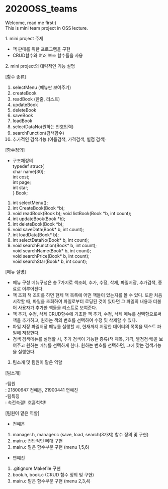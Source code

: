 2020OSS_teams
===

Welcome, read me first:)  
This is mini team project in OSS lecture. 

<dr>1. mini project 주제

- 책 판매를 위한 프로그램을 구현
- CRUD함수와 여러 보조 함수들을 사용

<dr>2. mini project의 대략적인 기능 설명

[함수 종류]
1. selectMenu (메뉴판 보여주기)
2. createBook
3. readBook (한줄, 리스트)
4. updateBook
5. deleteBook
6. saveBook
7. loadBook
8. selectDataNo(원하는 번호입력)
9. searchFunction(검색함수)
10. 추가적인 검색기능.(이름검색, 가격검색, 별점 검색)

[함수정의]
- 구조체정의  
 typedef struct{  
    char name[30];  
    int cost;  
    int page;  
    int star;  
} Book;

1. int selectMenu();
2. int CreateBook(Book *b);
3. void readBook(Book b);
   void listBook(Book *b, int count);
4. int updateBook(Book *b);
5. int deleteBook(Book *b);
6. void saveData(Book* b, int count);
7. int loadData(Book* b);
8. int selectDataNo(Book* b, int count);  
9. void searchFunction(Book* b, int count);  
   void searchName(Book* b, int count);  
   void searchPrice(Book* b, int count);  
   void searchStar(Book* b, int count);  

[메뉴 설명]
- 메뉴 구성
메뉴구성은 총 7가지로 책조회, 추가, 수정, 삭제, 파일저장, 추가검색, 종료로 이루어진다.
- 책 조회
책 조회를 하면 현제 책 목록에 어떤 책들이 있는지를 볼 수 있다.
또한 처음 시작할 때, 파일을 조회하여 파일로부터 로딩된 것이 있다면 그 파일의 내용과 더불어 사용자가 추가한 책들을 리스트로 보여준다.
- 책 추가, 수정, 삭제
CRUD함수에 기초한 책 추가, 수정, 삭제  메뉴를 선택함으로써 책을 추가하고, 원하는 책의 번호를 선택하여 수정 및 삭제할 수 있다.
- 파일 저장 
파일저장 메뉴를 실행할 시, 현재까지 저장한 데이터의 목록을 텍스트 파일에 저장한다.
- 검색
검색메뉴를 실행할 시, 추가 검색이 가능한 종류(책 제목, 가격, 별점검색)을 보여주고 원하는 메뉴를 선택하게 한다. 원하는 번호를 선택하면, 그에 맞는 검색기능을 실행한다.

3. 팀소개 및 팀원이 맡은 역할

[팀소개]  

-팀원  
: 21800647 전예은, 21900441 연예진  
-팀특징  
: 속전속결!! 호흡척척!!


[팀원이 맡은 역할]

- 전예은
1. manager.h, manager.c (save, load, search(3가지) 함수 정의 및 구현)
2. main.c 전반적인 뼈대 구현
3. main.c 맡은 함수부분 구현 (menu 1,5,6)

- 연예진
1. .gitignore Makefile 구현
2. book.h, book.c (CRUD 함수 정의 및 구현)
3. main.c 맡은 함수부분 구현 (menu 2,3,4)

